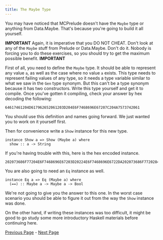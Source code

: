 ```yaml
---
title: The Maybe Type
---
```


You may have noticed that MCPrelude doesn't have the `Maybe` type or anything
from Data.Maybe.  That's because you're going to build it all yourself.

**IMPORTANT**
Again, it is imperative that you DO NOT CHEAT.  Don't look at any of the `Maybe`
stuff from Prelude or Data.Maybe.  Don't do it.  Nobody is forcing you to do
these exercises, so you should try to get the maximum possible benefit.
**IMPORTANT**

First of all, you need to define the `Maybe` type. It should be able to represent
any value `a`, as well as the case where no value `a` exists. This type needs to
represent failing values of any type, so it needs a type variable similar to
what we saw in the `Gen` type synonym. But this can't be a type synonym because it
has two constructors. Write this type yourself and get it to compile. Once
you've gotten it compiling, check your answer by hex decoding the following:

    64617461204D617962652061203D204E6F7468696E67207C204A7573742061

You should use this definition and names going forward.  We just wanted you to
work on it yourself first.

Then for convenience write a `Show` instance for this new type.

    instance Show a => Show (Maybe a) where
      show :: a -> String

If you're having trouble with this, here is the hex encoded instance.

    202073686F77204E6F7468696E67203D20224E6F7468696E6722DA202073686F7720284A757374206129203D20224A7573742022202B2B2073686F772061

You are also going to need an `Eq` instance as well.

    instance Eq a => Eq (Maybe a) where
      (==) :: Maybe a -> Maybe a -> Bool

We're not going to give you the answer to this one.  In the worst case
scenario you should be able to figure it out from the way the `Show` instance
was done.

On the other hand, if writing these instances was too difficult, it might be
good to go study some more introductory Haskell materials before continuing
here.

[Previous Page](set2.html) - [Next Page](ex2-2.html)
